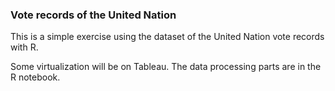 ### Vote records of the United Nation

This is a simple exercise using the dataset of the United Nation vote records with R.

Some virtualization will be on Tableau. The data processing parts are in the R notebook.
